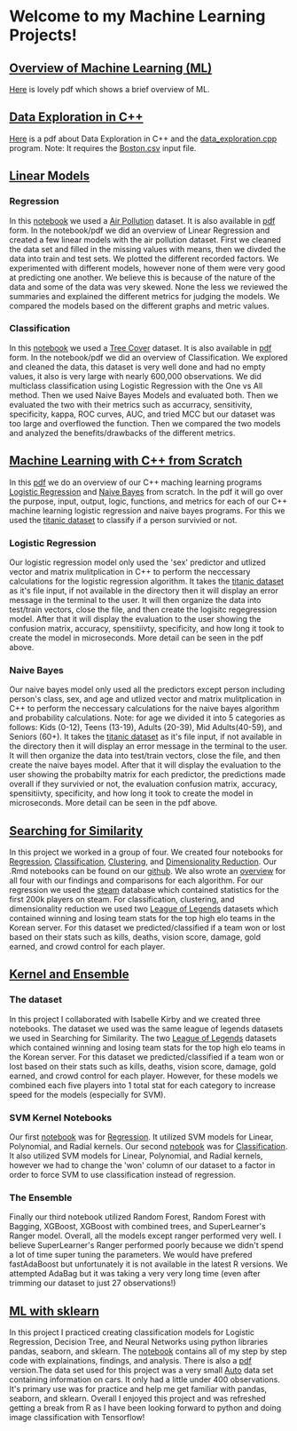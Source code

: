 # Welcome to my Machine Learning Projects!
## [Overview of Machine Learning (ML)](https://github.com/BridgetteBXP13/CS-4375.003---Intoduction-to-Machine-Learning)
[Here](Overview%20of%20ML.pdf "Overview of ML.pdf") is lovely pdf which shows a brief overview of ML.

## [Data Exploration in C++](https://github.com/BridgetteBXP13/CS-4375.003---Intoduction-to-Machine-Learning/tree/main/Data%20Exploration)
[Here](Data%20Exploration/Data%20Exploration%20in%20C%2B%2B.pdf "Data Exploration in C++.pdf") is a pdf about Data Exploration in C++ and the [data_exploration.cpp](Data%20Exploration/data_exploration.cpp "data_exploration.cpp") program. Note: It requires the [Boston.csv](Data%20Exploration/Boston.csv "Boston.csv") input file.
## [Linear Models](https://github.com/BridgetteBXP13/CS-4375.003---Intoduction-to-Machine-Learning/tree/main/Linear%20Models)

### Regression
In this [notebook](Linear%20Models/Regression/Regression.Rmd "Regression.Rmd") we used a [Air Pollution](Linear%20Models/Regression/Air_Pollution.csv "Air_Pollution.csv") dataset. It is also available in [pdf](Linear%20Models/Regression/Regression.pdf "Regression.pdf") form. In the notebook/pdf we did an overview of Linear Regression and created a few linear models with the air pollution dataset. First we cleaned the data set and filled in the missing values with means, then we divded the data into train and test sets. We plotted the different recorded factors. We experimented with different models, however none of them were very good at predicting one another. We believe this is because of the nature of the data and some of the data was very skewed. None the less we reviewed the summaries and explained the different metrics for judging the models. We compared the models based on the different graphs and metric values. 

### Classification
In this [notebook](Linear%20Models/Classification/Classification.Rmd "Classification.Rmd") we used a [Tree Cover](Linear%20Models/Classification/covtype.csv "covtype.csv") dataset. It is also available in [pdf](Linear%20Models/Classification/Classification.pdf "Classification.pdf") form. In the notebook/pdf we did an overview of Classification. We explored and cleaned the data, this dataset is very well done and had no empty values, it also is very large with nearly 600,000 observations. We did multiclass classification using Logistic Regression with the One vs All method. Then we used Naive Bayes Models and evaluated both. Then we evaluated the two with their metrics such as accurracy, sensitivity, specificity, kappa, ROC curves, AUC, and tried MCC but our dataset was too large and overflowed the function. Then we compared the two models and analyzed the benefits/drawbacks of the different metrics.

## [Machine Learning with C++ from Scratch](https://github.com/BridgetteBXP13/CS-4375.003---Intoduction-to-Machine-Learning/tree/main/ML%20Algorithms%20from%20Scratch)
In this [pdf](ML%20Algorithms%20from%20Scratch/Machine%20Learning%20with%20C%2B%2B.pdf "Machine Learning with C++.pdf") we do an overview of our C++ maching learning programs [Logistic Regression](ML%20Algorithms%20from%20Scratch/LogisticRegression.cpp "Logistic Regression.cpp") and [Naive Bayes](ML%20Algorithms%20from%20Scratch/NaiveBayes.cpp "NaiveBayes.cpp") from scratch. In the pdf it will go over the purpose, input, output, logic, functions, and metrics for each of our C++ machine learning logistic regression and naive bayes programs. For this we used the [titanic dataset](ML%20Algorithms%20from%20Scratch/titanic_project.csv "titanic_project.csv") to classify if a person survivied or not.

### Logistic Regression

Our logistic regression model only used the 'sex' predictor and utlized vector and matrix mulitplication in C++ to perform the neccessary calculations for the logistic regression algorithm. It takes the [titanic dataset](ML%20Algorithms%20from%20Scratch/titanic_project.csv "titanic_project.csv") as it's file input, if not available in the directory then it will display an error message in the terminal to the user. It will then organize the data into test/train vectors, close the file, and then create the logisitc regegression model. After that it will display the evaluation to the user showing the confusion matrix, accuracy, spensitiivty, specificity, and how long it took to create the model in microseconds. More detail can be seen in the pdf above.

### Naive Bayes

Our naive bayes model only used all the predictors except person including person's class, sex, and age and utlized vector and matrix mulitplication in C++ to perform the neccessary calculations for the naive bayes algorithm and probability calculations. Note: for age we divided it into 5 categories as follows: Kids (0-12), Teens (13-19), Adults (20-39), Mid Adults(40-59), and Seniors (60+). It takes the [titanic dataset](ML%20Algorithms%20from%20Scratch/titanic_project.csv "titanic_project.csv") as it's file input, if not available in the directory then it will display an error message in the terminal to the user. It will then organize the data into test/train vectors, close the file, and then create the naive bayes model. After that it will display the evaluation to the user showing the probabilty matrix for each predictor, the predictions made overall if they survivied or not, the evaluation confusion matrix, accuracy, spensitiivty, specificity, and how long it took to create the model in microseconds. More detail can be seen in the pdf above.

## [Searching for Similarity](https://github.com/BridgetteBXP13/CS-4375.003---Intoduction-to-Machine-Learning/tree/main/Searching%20for%20Similarity)
In this project we worked in a group of four. We created four notebooks for [Regression](Searching%20for%20Similarity/Regression.pdf "Regression.pdf"), [Classification](Searching%20for%20Similarity/Classification.pdf "Classification.pdf"), [Clustering](Searching%20for%20Similarity/Clustering.pdf "Clustering.pdf"), and [Dimensionality Reduction](Searching%20for%20Similarity/Dimensionality_Reduction.pdf "Dimensionality_Reduction.pdf"). Our .Rmd notebooks can be found on our [github](https://github.com/BridgetteBXP13/CS-4375.003---Intoduction-to-Machine-Learning/tree/main/Searching%20for%20Similarity "Searching for Similarity GitHub"). We also wrote an [overview](Searching%20for%20Similarity/Searching%20for%20Similarity_NarrativeDoc.pdf "Searching for Similarity_Narrative.pdf") for all four with our findings and comparisons for each algorithm. For our regression we used the [steam](Searching%20for%20Similarity/Steam_Data/steam_amended_first_200k_players.csv.zip "steam_amended_first_200k_players.csv.zip") database which contained statistics for the first 200k players on steam. For classification, clustering, and dimensionality reduction we used two [League of Legends](Searching%20for%20Similarity/League_Data/league_korea_high_elo_team_stats.zip "league_korea_high_elo_team_stats.zip") datasets which contained winning and losing team stats for the top high elo teams in the Korean server. For this dataset we predicted/classified if a team won or lost based on their stats such as kills, deaths, vision score, damage, gold earned, and crowd control for each player.


## [Kernel and Ensemble](https://github.com/BridgetteBXP13/CS-4375.003---Intoduction-to-Machine-Learning/tree/main/Kernel%20and%20Ensemble%20Methods)
### The dataset
In this project I collaborated with Isabelle Kirby and we created three notebooks. The dataset we used was the same league of legends datasets we used in Searching for Similarity. The two [League of Legends](Kernel%20and%20Ensemble/League_Data/league_korea_high_elo_team_stats.zip "league_korea_high_elo_team_stats.zip") datasets which contained winning and losing team stats for the top high elo teams in the Korean server. For this dataset we predicted/classified if a team won or lost based on their stats such as kills, deaths, vision score, damage, gold earned, and crowd control for each player. However, for these models we combined each five players into 1 total stat for each category to increase speed for the models (especially for SVM). 
### SVM Kernel Notebooks
Our first [notebook](Kernel%20and%20Ensemble%20Methods/Regression.Rmd "Regression.Rmd") was for [Regression](Kernel%20and%20Ensemble%20Methods/Regression.pdf "Regression.pdf"). It utilized SVM models for Linear, Polynomial, and Radial kernels. Our second [notebook](Kernel%20and%20Ensemble%20Methods/Classification.Rmd "Classification.Rmd") was for [Classification](Kernel%20and%20Ensemble%20Methods/Classification.pdf "Classification.pdf"). It also utilized SVM models for Linear, Polynomial, and Radial kernels, however we had to change the 'won' column of our dataset to a factor in order to force SVM to use classification instead of regression. 
### The Ensemble
Finally our third notebook utilized Random Forest, Random Forest with Bagging, XGBoost, XGBoost with combined trees, and SuperLearner's Ranger model. Overall, all the models except ranger performed very well. I believe SuperLearner's Ranger performed poorly because we didn't spend a lot of time super tuning the parameters. We would have prefered fastAdaBoost but unfortunately it is not available in the latest R versions. We attempted AdaBag but it was taking a very very long time (even after trimming our dataset to just 27 observations!)

## [ML with sklearn](https://github.com/BridgetteBXP13/CS-4375.003---Intoduction-to-Machine-Learning/tree/main/ML%20with%20sklearn)
In this project I practiced creating classification models for Logistic Regression, Decision Tree, and Neural Networks using python libraries pandas, seaborn, and sklearn. The [notebook](ML%20with%20skLearn/ML_with_skLearn.ipynb "ML_with_skLearn.ipynb") contains all of my step by step code with explainations, findings, and analysis. There is also a [pdf](ML%20with%20skLearn/ML_with_skLearn.pdf "ML_with_skLearn.pdf") version.The data set used for this project was a very small [Auto](ML%20with%20skLearn/Auto.csv "Auto.csv") data set containing information on cars. It only had a little under 400 observations. It's primary use was for practice and help me get familiar with pandas, seaborn, and sklearn. Overall I enjoyed this project and was refreshed getting a break from R as I have been looking forward to python and doing image classification with Tensorflow!
